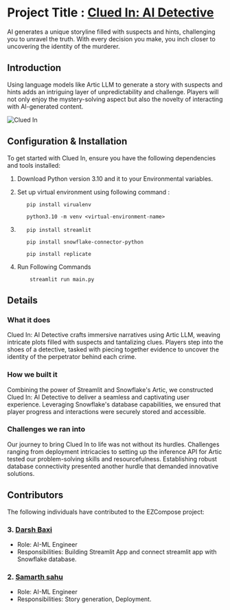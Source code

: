 # Project Title : [Clued In: AI Detective](https://detectivgame-hackathon.streamlit.app/)

AI generates a unique storyline filled with suspects and hints, challenging you to unravel the truth. With every decision you make, you inch closer to uncovering the identity of the murderer.



## Introduction

 Using language models like Artic LLM to generate a story with suspects and hints adds an intriguing layer of unpredictability and challenge. Players will not only enjoy the mystery-solving aspect but also the novelty of interacting with AI-generated content.




![Clued In](https://github.com/Samcoding5854/snowflakeHackathon/assets/119887723/29a55e4a-8864-47b8-b3e9-48b32efe8d50)


## Configuration & Installation


To get started with Clued In, ensure you have the following dependencies and tools installed:

1. Download Python version 3.10 and it to your Environmental variables.

2. Set up virtual environment using following command :
    ```
       pip install virualenv
    
       python3.10 -m venv <virtual-environment-name>

    ```
3.  ```
       pip install streamlit

       pip install snowflake-connector-python

       pip install replicate
    ```
4. Run Following Commands 
   ```
       streamlit run main.py
   ```



## Details

### What it does

Clued In: AI Detective crafts immersive narratives using Artic LLM, weaving intricate plots filled with suspects and tantalizing clues. Players step into the shoes of a detective, tasked with piecing together evidence to uncover the identity of the perpetrator behind each crime.

### How we built it

Combining the power of Streamlit and  Snowflake's  Artic, we constructed Clued In: AI Detective to deliver a seamless and captivating user experience. Leveraging Snowflake's database capabilities, we ensured that player progress and interactions were securely stored and accessible.

### Challenges we ran into

Our journey to bring Clued In to life was not without its hurdles. Challenges ranging from deployment intricacies to setting up the inference API for Artic tested our problem-solving skills and resourcefulness. Establishing robust database connectivity presented another hurdle that demanded innovative solutions.



## Contributors

The following individuals have contributed to the EZCompose project: 

 ### 3. [Darsh Baxi](https://github.com/darshbaxi)

 - Role: AI-ML Engineer
 - Responsibilities: Building Streamlit App and connect streamlit app with Snowflake database.

### 2. [Samarth sahu](https://github.com/Samcoding5854)

 - Role: AI-ML Engineer
 - Responsibilities: Story generation, Deployment.



